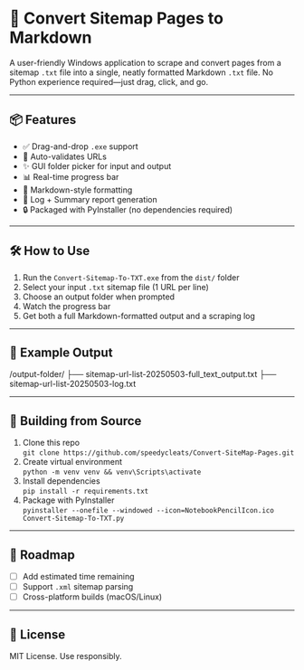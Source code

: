 # 🧭 Convert Sitemap Pages to Markdown

A user-friendly Windows application to scrape and convert pages from a sitemap `.txt` file into a single, neatly formatted Markdown `.txt` file. No Python experience required—just drag, click, and go.

---

## 📦 Features

- ✅ Drag-and-drop `.exe` support
- 🧠 Auto-validates URLs
- ✨ GUI folder picker for input and output
- 📊 Real-time progress bar
- 🧾 Markdown-style formatting
- 📄 Log + Summary report generation
- 🔒 Packaged with PyInstaller (no dependencies required)

---

## 🛠 How to Use

1. Run the `Convert-Sitemap-To-TXT.exe` from the `dist/` folder
2. Select your input `.txt` sitemap file (1 URL per line)
3. Choose an output folder when prompted
4. Watch the progress bar
5. Get both a full Markdown-formatted output and a scraping log

---

## 📁 Example Output
/output-folder/
├── sitemap-url-list-20250503-full_text_output.txt
├── sitemap-url-list-20250503-log.txt


---

## 📂 Building from Source

1. Clone this repo  
   `git clone https://github.com/speedycleats/Convert-SiteMap-Pages.git`
2. Create virtual environment  
   `python -m venv venv && venv\Scripts\activate`
3. Install dependencies  
   `pip install -r requirements.txt`
4. Package with PyInstaller  
   `pyinstaller --onefile --windowed --icon=NotebookPencilIcon.ico Convert-Sitemap-To-TXT.py`

---

## 🚀 Roadmap

- [ ] Add estimated time remaining
- [ ] Support `.xml` sitemap parsing
- [ ] Cross-platform builds (macOS/Linux)

---

## 📜 License

MIT License. Use responsibly.

